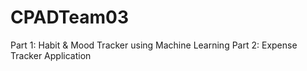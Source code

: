 # CPADTeam03



Part 1: Habit & Mood Tracker using Machine Learning
Part 2: Expense Tracker Application
